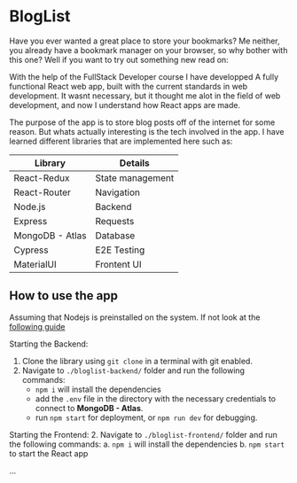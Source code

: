 # BlogList

Have you ever wanted a great place to store your bookmarks? Me neither, you already have a bookmark manager on your browser, so why bother with this one? Well if you want to try out something new read on:

With the help of the FullStack Developer course I have developped A fully functional React web app, built with the current standards in web development. It wasnt necessary, but it thought me alot in the field of web development, and now I understand how React apps are made. 

The purpose of the app is to store blog posts off of the internet for some reason. But whats actually interesting is the tech involved in the app. I have learned different libraries that are implemented here such as:


| Library | Details |
| --- | --- | 
| React-Redux | State management | 
| React-Router | Navigation |
| Node.js | Backend |
| Express | Requests |
| MongoDB - Atlas | Database |
| Cypress | E2E Testing |
| MaterialUI | Frontent UI |


## How to use the app

Assuming that Nodejs is preinstalled on the system. If not look at the [following guide](https://www.freecodecamp.org/news/node-version-manager-nvm-install-guide/)  

Starting the Backend:

1. Clone the library using `git clone` in a terminal with git enabled.
2. Navigate to `./bloglist-backend/` folder and run the following commands:
    - `npm i` will install the dependencies
    - add the `.env` file in the directory with the necessary credentials to connect to **MongoDB - Atlas**.
    - run `npm start` for deployment, or `npm run dev` for debugging.


Starting the Frontend:
2. Navigate to `./bloglist-frontend/` folder and run the following commands:
  a. `npm i` will install the dependencies
  b. `npm start` to start the React app

...
